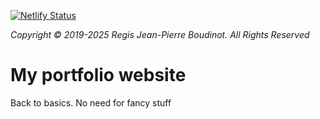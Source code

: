 [![Netlify Status](https://api.netlify.com/api/v1/badges/6b105251-d8e8-44dc-b6d9-22e0ef66e3f7/deploy-status)](https://app.netlify.com/sites/awesome-agnesi-b9d66d/deploys)

_Copyright © 2019-2025 Regis Jean-Pierre Boudinot. All Rights Reserved_

# My portfolio website

Back to basics. No need for fancy stuff
